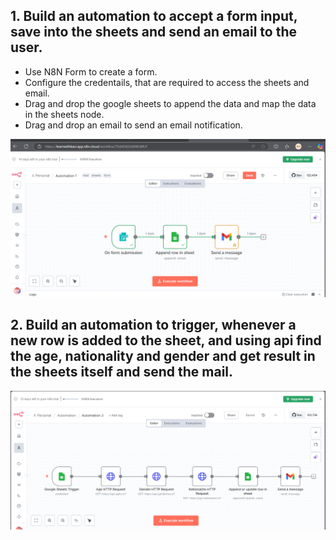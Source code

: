 ## 1. Build an automation to accept a form input, save into the sheets and send an email to the user.

- Use N8N Form to create a form.
- Configure the credentails, that are required to access the sheets and email.
- Drag and drop the google sheets to append the data and map the data in the sheets node.
- Drag and drop an email to send an email notification.

![alt text](Images/image.png)


## 2. Build an automation to trigger, whenever a new row is added to the sheet, and using api find the age, nationality and gender and get result in the sheets itself and send the mail.

![alt text](Images/image-3.png)